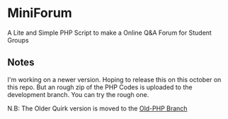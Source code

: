 # MiniForum

A Lite and Simple PHP Script to make a Online Q&A Forum for Student Groups

  

## Notes
I'm working on a newer version. Hoping to release this on this october on this repo.
But an rough zip of the PHP Codes is uploaded to the development branch. You can try the rough one.

N.B: The Older Quirk version is moved to the <a href="https://github.com/TawsifTorabi/MiniForum/tree/Old-PHP">Old-PHP Branch</a>
